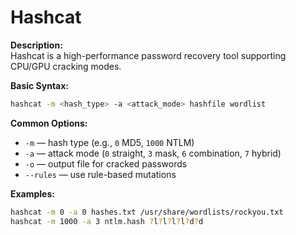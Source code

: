 # Hashcat

**Description:**  
Hashcat is a high-performance password recovery tool supporting CPU/GPU cracking modes.

**Basic Syntax:**
```bash
hashcat -m <hash_type> -a <attack_mode> hashfile wordlist
```

**Common Options:**
- `-m` — hash type (e.g., `0` MD5, `1000` NTLM)  
- `-a` — attack mode (`0` straight, `3` mask, `6` combination, `7` hybrid)  
- `-o` — output file for cracked passwords  
- `--rules` — use rule-based mutations

**Examples:**
```bash
hashcat -m 0 -a 0 hashes.txt /usr/share/wordlists/rockyou.txt
hashcat -m 1000 -a 3 ntlm.hash ?l?l?l?l?d?d
```